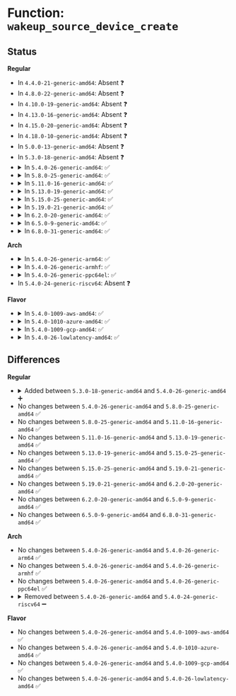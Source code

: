# Function: <code>wakeup_source_device_create</code>

## Status
<b>Regular</b>
<ul>
<li>
In <code>4.4.0-21-generic-amd64</code>: Absent ❓
</li>
<li>
In <code>4.8.0-22-generic-amd64</code>: Absent ❓
</li>
<li>
In <code>4.10.0-19-generic-amd64</code>: Absent ❓
</li>
<li>
In <code>4.13.0-16-generic-amd64</code>: Absent ❓
</li>
<li>
In <code>4.15.0-20-generic-amd64</code>: Absent ❓
</li>
<li>
In <code>4.18.0-10-generic-amd64</code>: Absent ❓
</li>
<li>
In <code>5.0.0-13-generic-amd64</code>: Absent ❓
</li>
<li>
In <code>5.3.0-18-generic-amd64</code>: Absent ❓
</li>
<li>
<details>
<summary>In <code>5.4.0-26-generic-amd64</code>: ✅</summary>

```c
struct device * wakeup_source_device_create(struct device * parent, struct wakeup_source * ws)
```

```json
{
  "name": "wakeup_source_device_create",
  "collision_type": "Unique Static",
  "inline_type": "No",
  "funcs": [
    {
      "addr": 18446744071586267056,
      "name": "wakeup_source_device_create",
      "external": false,
      "loc": "drivers/base/power/wakeup_stats.c:133",
      "file": "drivers/base/power/wakeup_stats.c",
      "inline": "seen, unknown",
      "caller_inline": [],
      "caller_func": [
        "drivers/base/power/wakeup_stats.c:pm_wakeup_source_sysfs_add"
      ]
    }
  ],
  "symbols": [
    {
      "addr": 18446744071586267056,
      "name": "wakeup_source_device_create",
      "section": ".text",
      "bind": "STB_LOCAL",
      "size": 210
    }
  ]
}
```
</details>
</li>
<li>
<details>
<summary>In <code>5.8.0-25-generic-amd64</code>: ✅</summary>

```c
struct device * wakeup_source_device_create(struct device * parent, struct wakeup_source * ws)
```

```json
{
  "name": "wakeup_source_device_create",
  "collision_type": "Unique Static",
  "inline_type": "No",
  "funcs": [
    {
      "addr": 18446744071587035792,
      "name": "wakeup_source_device_create",
      "external": false,
      "loc": "drivers/base/power/wakeup_stats.c:133",
      "file": "drivers/base/power/wakeup_stats.c",
      "inline": "seen, unknown",
      "caller_inline": [],
      "caller_func": [
        "drivers/base/power/wakeup_stats.c:pm_wakeup_source_sysfs_add"
      ]
    }
  ],
  "symbols": [
    {
      "addr": 18446744071587035792,
      "name": "wakeup_source_device_create",
      "section": ".text",
      "bind": "STB_LOCAL",
      "size": 210
    }
  ]
}
```
</details>
</li>
<li>
<details>
<summary>In <code>5.11.0-16-generic-amd64</code>: ✅</summary>

```c
struct device * wakeup_source_device_create(struct device * parent, struct wakeup_source * ws)
```

```json
{
  "name": "wakeup_source_device_create",
  "collision_type": "Unique Static",
  "inline_type": "No",
  "funcs": [
    {
      "addr": 18446744071587119184,
      "name": "wakeup_source_device_create",
      "external": false,
      "loc": "drivers/base/power/wakeup_stats.c:136",
      "file": "drivers/base/power/wakeup_stats.c",
      "inline": "seen, unknown",
      "caller_inline": [],
      "caller_func": [
        "drivers/base/power/wakeup_stats.c:pm_wakeup_source_sysfs_add"
      ]
    }
  ],
  "symbols": [
    {
      "addr": 18446744071587119184,
      "name": "wakeup_source_device_create",
      "section": ".text",
      "bind": "STB_LOCAL",
      "size": 210
    }
  ]
}
```
</details>
</li>
<li>
<details>
<summary>In <code>5.13.0-19-generic-amd64</code>: ✅</summary>

```c
struct device * wakeup_source_device_create(struct device * parent, struct wakeup_source * ws)
```

```json
{
  "name": "wakeup_source_device_create",
  "collision_type": "Unique Static",
  "inline_type": "No",
  "funcs": [
    {
      "addr": 18446744071587005584,
      "name": "wakeup_source_device_create",
      "external": false,
      "loc": "drivers/base/power/wakeup_stats.c:136",
      "file": "drivers/base/power/wakeup_stats.c",
      "inline": "seen, unknown",
      "caller_inline": [],
      "caller_func": [
        "drivers/base/power/wakeup_stats.c:pm_wakeup_source_sysfs_add"
      ]
    }
  ],
  "symbols": [
    {
      "addr": 18446744071587005584,
      "name": "wakeup_source_device_create",
      "section": ".text",
      "bind": "STB_LOCAL",
      "size": 210
    }
  ]
}
```
</details>
</li>
<li>
<details>
<summary>In <code>5.15.0-25-generic-amd64</code>: ✅</summary>

```c
struct device * wakeup_source_device_create(struct device * parent, struct wakeup_source * ws)
```

```json
{
  "name": "wakeup_source_device_create",
  "collision_type": "Unique Static",
  "inline_type": "No",
  "funcs": [
    {
      "addr": 18446744071587572112,
      "name": "wakeup_source_device_create",
      "external": false,
      "loc": "drivers/base/power/wakeup_stats.c:136",
      "file": "drivers/base/power/wakeup_stats.c",
      "inline": "seen, unknown",
      "caller_inline": [],
      "caller_func": [
        "drivers/base/power/wakeup_stats.c:pm_wakeup_source_sysfs_add"
      ]
    }
  ],
  "symbols": [
    {
      "addr": 18446744071587572112,
      "name": "wakeup_source_device_create",
      "section": ".text",
      "bind": "STB_LOCAL",
      "size": 210
    }
  ]
}
```
</details>
</li>
<li>
<details>
<summary>In <code>5.19.0-21-generic-amd64</code>: ✅</summary>

```c
struct device * wakeup_source_device_create(struct device * parent, struct wakeup_source * ws)
```

```json
{
  "name": "wakeup_source_device_create",
  "collision_type": "Unique Static",
  "inline_type": "No",
  "funcs": [
    {
      "addr": 18446744071588907248,
      "name": "wakeup_source_device_create",
      "external": false,
      "loc": "drivers/base/power/wakeup_stats.c:136",
      "file": "drivers/base/power/wakeup_stats.c",
      "inline": "seen, unknown",
      "caller_inline": [],
      "caller_func": [
        "drivers/base/power/wakeup_stats.c:pm_wakeup_source_sysfs_add"
      ]
    }
  ],
  "symbols": [
    {
      "addr": 18446744071588907248,
      "name": "wakeup_source_device_create",
      "section": ".text",
      "bind": "STB_LOCAL",
      "size": 224
    }
  ]
}
```
</details>
</li>
<li>
<details>
<summary>In <code>6.2.0-20-generic-amd64</code>: ✅</summary>

```c
struct device * wakeup_source_device_create(struct device * parent, struct wakeup_source * ws)
```

```json
{
  "name": "wakeup_source_device_create",
  "collision_type": "Unique Static",
  "inline_type": "No",
  "funcs": [
    {
      "addr": 18446744071590419056,
      "name": "wakeup_source_device_create",
      "external": false,
      "loc": "drivers/base/power/wakeup_stats.c:136",
      "file": "drivers/base/power/wakeup_stats.c",
      "inline": "seen, unknown",
      "caller_inline": [],
      "caller_func": [
        "drivers/base/power/wakeup_stats.c:pm_wakeup_source_sysfs_add"
      ]
    }
  ],
  "symbols": [
    {
      "addr": 18446744071590419056,
      "name": "wakeup_source_device_create",
      "section": ".text",
      "bind": "STB_LOCAL",
      "size": 224
    }
  ]
}
```
</details>
</li>
<li>
<details>
<summary>In <code>6.5.0-9-generic-amd64</code>: ✅</summary>

```c
struct device * wakeup_source_device_create(struct device * parent, struct wakeup_source * ws)
```

```json
{
  "name": "wakeup_source_device_create",
  "collision_type": "Unique Static",
  "inline_type": "No",
  "funcs": [
    {
      "addr": 18446744071590738560,
      "name": "wakeup_source_device_create",
      "external": false,
      "loc": "drivers/base/power/wakeup_stats.c:136",
      "file": "drivers/base/power/wakeup_stats.c",
      "inline": "seen, unknown",
      "caller_inline": [],
      "caller_func": [
        "drivers/base/power/wakeup_stats.c:pm_wakeup_source_sysfs_add"
      ]
    }
  ],
  "symbols": [
    {
      "addr": 18446744071590738560,
      "name": "wakeup_source_device_create",
      "section": ".text",
      "bind": "STB_LOCAL",
      "size": 224
    }
  ]
}
```
</details>
</li>
<li>
<details>
<summary>In <code>6.8.0-31-generic-amd64</code>: ✅</summary>

```c
struct device * wakeup_source_device_create(struct device * parent, struct wakeup_source * ws)
```

```json
{
  "name": "wakeup_source_device_create",
  "collision_type": "Unique Static",
  "inline_type": "No",
  "funcs": [
    {
      "addr": 18446744071591100528,
      "name": "wakeup_source_device_create",
      "external": false,
      "loc": "drivers/base/power/wakeup_stats.c:136",
      "file": "drivers/base/power/wakeup_stats.c",
      "inline": "seen, unknown",
      "caller_inline": [],
      "caller_func": [
        "drivers/base/power/wakeup_stats.c:pm_wakeup_source_sysfs_add"
      ]
    }
  ],
  "symbols": [
    {
      "addr": 18446744071591100528,
      "name": "wakeup_source_device_create",
      "section": ".text",
      "bind": "STB_LOCAL",
      "size": 271
    }
  ]
}
```
</details>
</li>
</ul>
<b>Arch</b>
<ul>
<li>
<details>
<summary>In <code>5.4.0-26-generic-arm64</code>: ✅</summary>

```c
struct device * wakeup_source_device_create(struct device * parent, struct wakeup_source * ws)
```

```json
{
  "name": "wakeup_source_device_create",
  "collision_type": "Unique Static",
  "inline_type": "No",
  "funcs": [
    {
      "addr": 18446603336499091928,
      "name": "wakeup_source_device_create",
      "external": false,
      "loc": "drivers/base/power/wakeup_stats.c:133",
      "file": "drivers/base/power/wakeup_stats.c",
      "inline": "seen, unknown",
      "caller_inline": [],
      "caller_func": [
        "drivers/base/power/wakeup_stats.c:pm_wakeup_source_sysfs_add"
      ]
    }
  ],
  "symbols": [
    {
      "addr": 18446603336499091928,
      "name": "wakeup_source_device_create",
      "section": ".text",
      "bind": "STB_LOCAL",
      "size": 228
    }
  ]
}
```
</details>
</li>
<li>
<details>
<summary>In <code>5.4.0-26-generic-armhf</code>: ✅</summary>

```c
struct device * wakeup_source_device_create(struct device * parent, struct wakeup_source * ws)
```

```json
{
  "name": "wakeup_source_device_create",
  "collision_type": "Unique Static",
  "inline_type": "No",
  "funcs": [
    {
      "addr": 3231642092,
      "name": "wakeup_source_device_create",
      "external": false,
      "loc": "drivers/base/power/wakeup_stats.c:133",
      "file": "drivers/base/power/wakeup_stats.c",
      "inline": "seen, unknown",
      "caller_inline": [],
      "caller_func": [
        "drivers/base/power/wakeup_stats.c:pm_wakeup_source_sysfs_add"
      ]
    }
  ],
  "symbols": [
    {
      "addr": 3231642092,
      "name": "wakeup_source_device_create",
      "section": ".text",
      "bind": "STB_LOCAL",
      "size": 212
    }
  ]
}
```
</details>
</li>
<li>
<details>
<summary>In <code>5.4.0-26-generic-ppc64el</code>: ✅</summary>

```c
struct device * wakeup_source_device_create(struct device * parent, struct wakeup_source * ws)
```

```json
{
  "name": "wakeup_source_device_create",
  "collision_type": "Unique Static",
  "inline_type": "No",
  "funcs": [
    {
      "addr": 13835058055292273568,
      "name": "wakeup_source_device_create",
      "external": false,
      "loc": "drivers/base/power/wakeup_stats.c:133",
      "file": "drivers/base/power/wakeup_stats.c",
      "inline": "seen, unknown",
      "caller_inline": [],
      "caller_func": [
        "drivers/base/power/wakeup_stats.c:pm_wakeup_source_sysfs_add"
      ]
    }
  ],
  "symbols": [
    {
      "addr": 13835058055292273568,
      "name": "wakeup_source_device_create",
      "section": ".text",
      "bind": "STB_LOCAL",
      "size": 280
    }
  ]
}
```
</details>
</li>
<li>
In <code>5.4.0-24-generic-riscv64</code>: Absent ❓
</li>
</ul>
<b>Flavor</b>
<ul>
<li>
<details>
<summary>In <code>5.4.0-1009-aws-amd64</code>: ✅</summary>

```c
struct device * wakeup_source_device_create(struct device * parent, struct wakeup_source * ws)
```

```json
{
  "name": "wakeup_source_device_create",
  "collision_type": "Unique Static",
  "inline_type": "No",
  "funcs": [
    {
      "addr": 18446744071586030304,
      "name": "wakeup_source_device_create",
      "external": false,
      "loc": "drivers/base/power/wakeup_stats.c:133",
      "file": "drivers/base/power/wakeup_stats.c",
      "inline": "seen, unknown",
      "caller_inline": [],
      "caller_func": [
        "drivers/base/power/wakeup_stats.c:pm_wakeup_source_sysfs_add"
      ]
    }
  ],
  "symbols": [
    {
      "addr": 18446744071586030304,
      "name": "wakeup_source_device_create",
      "section": ".text",
      "bind": "STB_LOCAL",
      "size": 210
    }
  ]
}
```
</details>
</li>
<li>
<details>
<summary>In <code>5.4.0-1010-azure-amd64</code>: ✅</summary>

```c
struct device * wakeup_source_device_create(struct device * parent, struct wakeup_source * ws)
```

```json
{
  "name": "wakeup_source_device_create",
  "collision_type": "Unique Static",
  "inline_type": "No",
  "funcs": [
    {
      "addr": 18446744071585876320,
      "name": "wakeup_source_device_create",
      "external": false,
      "loc": "drivers/base/power/wakeup_stats.c:133",
      "file": "drivers/base/power/wakeup_stats.c",
      "inline": "seen, unknown",
      "caller_inline": [],
      "caller_func": [
        "drivers/base/power/wakeup_stats.c:pm_wakeup_source_sysfs_add"
      ]
    }
  ],
  "symbols": [
    {
      "addr": 18446744071585876320,
      "name": "wakeup_source_device_create",
      "section": ".text",
      "bind": "STB_LOCAL",
      "size": 210
    }
  ]
}
```
</details>
</li>
<li>
<details>
<summary>In <code>5.4.0-1009-gcp-amd64</code>: ✅</summary>

```c
struct device * wakeup_source_device_create(struct device * parent, struct wakeup_source * ws)
```

```json
{
  "name": "wakeup_source_device_create",
  "collision_type": "Unique Static",
  "inline_type": "No",
  "funcs": [
    {
      "addr": 18446744071586217072,
      "name": "wakeup_source_device_create",
      "external": false,
      "loc": "drivers/base/power/wakeup_stats.c:133",
      "file": "drivers/base/power/wakeup_stats.c",
      "inline": "seen, unknown",
      "caller_inline": [],
      "caller_func": [
        "drivers/base/power/wakeup_stats.c:pm_wakeup_source_sysfs_add"
      ]
    }
  ],
  "symbols": [
    {
      "addr": 18446744071586217072,
      "name": "wakeup_source_device_create",
      "section": ".text",
      "bind": "STB_LOCAL",
      "size": 210
    }
  ]
}
```
</details>
</li>
<li>
<details>
<summary>In <code>5.4.0-26-lowlatency-amd64</code>: ✅</summary>

```c
struct device * wakeup_source_device_create(struct device * parent, struct wakeup_source * ws)
```

```json
{
  "name": "wakeup_source_device_create",
  "collision_type": "Unique Static",
  "inline_type": "No",
  "funcs": [
    {
      "addr": 18446744071586326176,
      "name": "wakeup_source_device_create",
      "external": false,
      "loc": "drivers/base/power/wakeup_stats.c:133",
      "file": "drivers/base/power/wakeup_stats.c",
      "inline": "seen, unknown",
      "caller_inline": [],
      "caller_func": [
        "drivers/base/power/wakeup_stats.c:pm_wakeup_source_sysfs_add"
      ]
    }
  ],
  "symbols": [
    {
      "addr": 18446744071586326176,
      "name": "wakeup_source_device_create",
      "section": ".text",
      "bind": "STB_LOCAL",
      "size": 210
    }
  ]
}
```
</details>
</li>
</ul>

## Differences
<b>Regular</b>
<ul>
<li>
<details>
<summary>Added between <code>5.3.0-18-generic-amd64</code> and <code>5.4.0-26-generic-amd64</code> ➕</summary>

```c
struct device * wakeup_source_device_create(struct device * parent, struct wakeup_source * ws)
```
</details>
</li>
<li>
No changes between <code>5.4.0-26-generic-amd64</code> and <code>5.8.0-25-generic-amd64</code> ✅
</li>
<li>
No changes between <code>5.8.0-25-generic-amd64</code> and <code>5.11.0-16-generic-amd64</code> ✅
</li>
<li>
No changes between <code>5.11.0-16-generic-amd64</code> and <code>5.13.0-19-generic-amd64</code> ✅
</li>
<li>
No changes between <code>5.13.0-19-generic-amd64</code> and <code>5.15.0-25-generic-amd64</code> ✅
</li>
<li>
No changes between <code>5.15.0-25-generic-amd64</code> and <code>5.19.0-21-generic-amd64</code> ✅
</li>
<li>
No changes between <code>5.19.0-21-generic-amd64</code> and <code>6.2.0-20-generic-amd64</code> ✅
</li>
<li>
No changes between <code>6.2.0-20-generic-amd64</code> and <code>6.5.0-9-generic-amd64</code> ✅
</li>
<li>
No changes between <code>6.5.0-9-generic-amd64</code> and <code>6.8.0-31-generic-amd64</code> ✅
</li>
</ul>
<b>Arch</b>
<ul>
<li>
No changes between <code>5.4.0-26-generic-amd64</code> and <code>5.4.0-26-generic-arm64</code> ✅
</li>
<li>
No changes between <code>5.4.0-26-generic-amd64</code> and <code>5.4.0-26-generic-armhf</code> ✅
</li>
<li>
No changes between <code>5.4.0-26-generic-amd64</code> and <code>5.4.0-26-generic-ppc64el</code> ✅
</li>
<li>
<details>
<summary>Removed between <code>5.4.0-26-generic-amd64</code> and <code>5.4.0-24-generic-riscv64</code> ➖</summary>

```c
struct device * wakeup_source_device_create(struct device * parent, struct wakeup_source * ws)
```
</details>
</li>
</ul>
<b>Flavor</b>
<ul>
<li>
No changes between <code>5.4.0-26-generic-amd64</code> and <code>5.4.0-1009-aws-amd64</code> ✅
</li>
<li>
No changes between <code>5.4.0-26-generic-amd64</code> and <code>5.4.0-1010-azure-amd64</code> ✅
</li>
<li>
No changes between <code>5.4.0-26-generic-amd64</code> and <code>5.4.0-1009-gcp-amd64</code> ✅
</li>
<li>
No changes between <code>5.4.0-26-generic-amd64</code> and <code>5.4.0-26-lowlatency-amd64</code> ✅
</li>
</ul>
